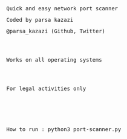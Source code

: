 <pre>Quick and easy network port scanner</pre>
<pre>Coded by parsa kazazi</pre>
<pre>@parsa_kazazi (Github, Twitter)<pre>
<br>
<pre>Works on all operating systems</pre>
<pre>For legal activities only</pre>
<br>
<pre>How to run : python3 port-scanner.py<pre>
